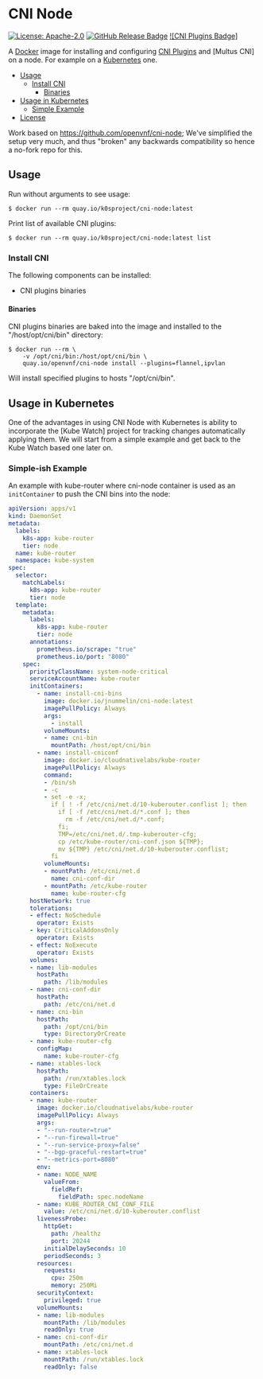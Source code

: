 # CNI Node

[![License: Apache-2.0][Apache 2.0 Badge]][Apache 2.0]
[![GitHub Release Badge]][GitHub Releases]
[![CNI Plugins Badge]][CNI Plugins Release]

A [Docker] image for installing and configuring [CNI Plugins] and [Multus CNI]
on a node. For example on a [Kubernetes] one.

* [Usage](#usage)
  * [Install CNI](#install-cni)
    * [Binaries](#binaries)
* [Usage in Kubernetes](#usage-in-kubernetes)
  * [Simple Example](#simple-example)
* [License](#license)


Work based on https://github.com/openvnf/cni-node; We've simplified the setup very much, and thus "broken" any backwards compatibility so hence a no-fork repo for this.

## Usage

Run without arguments to see usage:

```
$ docker run --rm quay.io/k0sproject/cni-node:latest
```

Print list of available CNI plugins:

```
$ docker run --rm quay.io/k0sproject/cni-node:latest list
```

### Install CNI

The following components can be installed:

* CNI plugins binaries

#### Binaries

CNI plugins binaries are baked into the image and installed to the
"/host/opt/cni/bin" directory:

```
$ docker run --rm \
    -v /opt/cni/bin:/host/opt/cni/bin \
    quay.io/openvnf/cni-node install --plugins=flannel,ipvlan
```

Will install specified plugins to hosts "/opt/cni/bin".


## Usage in Kubernetes

One of the advantages in using CNI Node with Kubernetes is ability to
incorporate the [Kube Watch] project for tracking changes automatically applying
them. We will start from a simple example and get back to the Kube Watch based
one later on.

### Simple-ish Example

An example with kube-router where cni-node container is used as an `initContainer` to push the CNI bins into the node:

```yaml
apiVersion: apps/v1
kind: DaemonSet
metadata:
  labels:
    k8s-app: kube-router
    tier: node
  name: kube-router
  namespace: kube-system
spec:
  selector:
    matchLabels:
      k8s-app: kube-router
      tier: node
  template:
    metadata:
      labels:
        k8s-app: kube-router
        tier: node
      annotations:
        prometheus.io/scrape: "true"
        prometheus.io/port: "8080"
    spec:
      priorityClassName: system-node-critical
      serviceAccountName: kube-router
      initContainers:
        - name: install-cni-bins
          image: docker.io/jnummelin/cni-node:latest
          imagePullPolicy: Always
          args:
            - install
          volumeMounts:
          - name: cni-bin
            mountPath: /host/opt/cni/bin
        - name: install-cniconf
          image: docker.io/cloudnativelabs/kube-router
          imagePullPolicy: Always
          command:
          - /bin/sh
          - -c
          - set -e -x;
            if [ ! -f /etc/cni/net.d/10-kuberouter.conflist ]; then
              if [ -f /etc/cni/net.d/*.conf ]; then
                rm -f /etc/cni/net.d/*.conf;
              fi;
              TMP=/etc/cni/net.d/.tmp-kuberouter-cfg;
              cp /etc/kube-router/cni-conf.json ${TMP};
              mv ${TMP} /etc/cni/net.d/10-kuberouter.conflist;
            fi
          volumeMounts:
          - mountPath: /etc/cni/net.d
            name: cni-conf-dir
          - mountPath: /etc/kube-router
            name: kube-router-cfg
      hostNetwork: true
      tolerations:
      - effect: NoSchedule
        operator: Exists
      - key: CriticalAddonsOnly
        operator: Exists
      - effect: NoExecute
        operator: Exists
      volumes:
      - name: lib-modules
        hostPath:
          path: /lib/modules
      - name: cni-conf-dir
        hostPath:
          path: /etc/cni/net.d
      - name: cni-bin
        hostPath:
          path: /opt/cni/bin
          type: DirectoryOrCreate
      - name: kube-router-cfg
        configMap:
          name: kube-router-cfg
      - name: xtables-lock
        hostPath:
          path: /run/xtables.lock
          type: FileOrCreate
      containers:
      - name: kube-router
        image: docker.io/cloudnativelabs/kube-router
        imagePullPolicy: Always
        args:
        - "--run-router=true"
        - "--run-firewall=true"
        - "--run-service-proxy=false"
        - "--bgp-graceful-restart=true"
        - "--metrics-port=8080"
        env:
        - name: NODE_NAME
          valueFrom:
            fieldRef:
              fieldPath: spec.nodeName
        - name: KUBE_ROUTER_CNI_CONF_FILE
          value: /etc/cni/net.d/10-kuberouter.conflist
        livenessProbe:
          httpGet:
            path: /healthz
            port: 20244
          initialDelaySeconds: 10
          periodSeconds: 3
        resources:
          requests:
            cpu: 250m
            memory: 250Mi
        securityContext:
          privileged: true
        volumeMounts:
        - name: lib-modules
          mountPath: /lib/modules
          readOnly: true
        - name: cni-conf-dir
          mountPath: /etc/cni/net.d
        - name: xtables-lock
          mountPath: /run/xtables.lock
          readOnly: false

```

<!-- Links -->

[RBAC]: https://kubernetes.io/docs/reference/access-authn-authz/rbac
[Docker]: https://docs.docker.com
[DaemonSet]: https://kubernetes.io/docs/concepts/workloads/controllers/daemonset
[Kubernetes]: https://kubernetes.io
[CNI Plugins]: https://github.com/containernetworking/plugins
[CNI Node Docker Image]: Dockerfile

<!-- Badges -->

[Apache 2.0]: https://opensource.org/licenses/Apache-2.0
[Apache 2.0 Badge]: https://img.shields.io/badge/License-Apache%202.0-yellowgreen.svg?style=flat-square
[GitHub Releases]: https://github.com/k0sproject/cni-node/releases
[GitHub Release Badge]: https://img.shields.io/github/release/k0sproject/cni-node/all.svg?style=flat-square
[CNI Plugins Release]: https://github.com/containernetworking/plugins/releases/tag/v0.9.1

